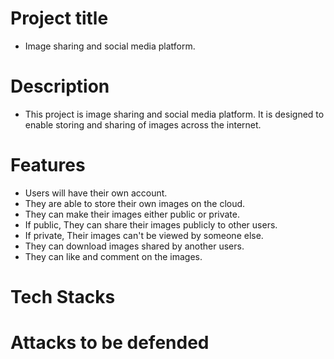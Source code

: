 # Project title

- Image sharing and social media platform.

# Description

- This project is image sharing and social media platform. 
  It is designed to enable storing and sharing of images across the internet.

# Features
- Users will have their own account.
- They are able to store their own images
  on the cloud.
- They can make their images either public or private.
- If public, They can share their images publicly to other users.
- If private, Their images can't be viewed by someone else.
- They can download images shared by another users.
- They can like and comment on the images.

# Tech Stacks

# Attacks to be defended

